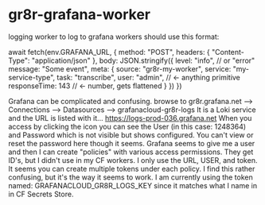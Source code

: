 # gr8r-grafana-worker
logging worker to log to grafana
workers should use this format:


await fetch(env.GRAFANA_URL, {
  method: "POST",
  headers: { "Content-Type": "application/json" },
  body: JSON.stringify({
    level: "info", // or "error"
    message: "Some event",
    meta: {
      source: "gr8r-my-worker",
      service: "my-service-type",
      task: "transcribe",
      user: "admin", // ← anything primitive
      responseTime: 143 // ← number, gets flattened
    }
  })
})

Grafana can be complicated and confusing.  browse to gr8r.grafana.net --> Connections --> Datasources --> grafanacloud-gr8r-logs It is a Loki service and the URL is listed with it... https://logs-prod-036.grafana.net  When you access by clicking the icon you can see the User (in this case: 1248364) and Password which is not visible but shows configured.  You can't view or reset the password here though it seems.  Grafana seems to give me a user and then I can create "policies" with various access permissions.  They get ID's, but I didn't use in my CF workers.  I only use the URL, USER, and token.  It seems you can create multiple tokens under each policy.  I find this rather confusing, but it's the way it seems to work.  I am currently using the token named: GRAFANACLOUD_GR8R_LOGS_KEY since it matches what I name in in CF Secrets Store.